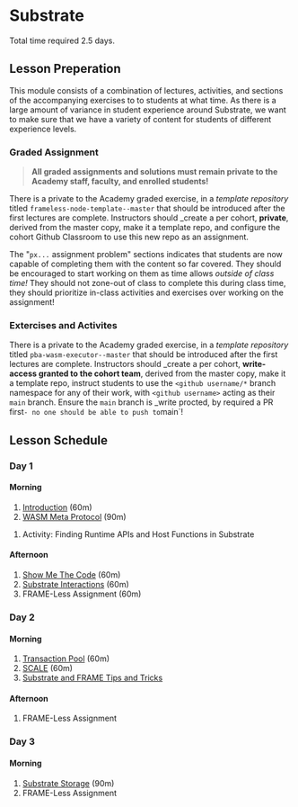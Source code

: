 # Substrate

Total time required 2.5 days.

## Lesson Preperation

This module consists of a combination of lectures, activities, and sections of the accompanying exercises to to students at what time.
As there is a large amount of variance in student experience around Substrate, we want to make sure that we have a variety of content for students of different experience levels.

### Graded Assignment

> **All graded assignments and solutions must remain private to the Academy staff, faculty, and enrolled students!**

There is a private to the Academy graded exercise, in a _template repository_ titled `frameless-node-template--master` that should be introduced after the first lectures are complete.
Instructors should \_create a per cohort, **private**, derived from the master copy, make it a template repo, and configure the cohort Github Classroom to use this new repo as an assignment.

The "`px...` assignment problem" sections indicates that students are now capable of completing them with the content so far covered.
They should be encouraged to start working on them as time allows _outside of class time!_
They should not zone-out of class to complete this during class time, they should prioritize in-class activities and exercises over working on the assignment!

### Extercises and Activites

There is a private to the Academy graded exercise, in a _template repository_ titled `pba-wasm-executor--master` that should be introduced after the first lectures are complete.
Instructors should \_create a per cohort, **write-access granted to the cohort team**, derived from the master copy, make it a template repo, instruct students to use the `<github username/*` branch namespace for any of their work, with `<github username>` acting as their `main` branch.
Ensure the `main` branch is _write procted, by required a PR first` - no one should be able to push to `main`!

## Lesson Schedule

### Day 1

#### Morning

1. [Introduction](1-Intro_to_Substrate-slides.md) (60m)
1. [WASM Meta Protocol](2-Substrate_WASM_Meta-slides.md) (90m)
<!-- FIXME where is this? -->
1. Activity: Finding Runtime APIs and Host Functions in Substrate

#### Afternoon

1. [Show Me The Code](3-Substrate_Code-slides.md) (60m)
1. [Substrate Interactions](4-Substrate-Interactions-slides.md) (60m)
1. FRAME-Less Assignment (60m)

### Day 2

#### Morning

1. [Transaction Pool](5-Substrate_Transaction_Pool-slides.md) (60m)
1. [SCALE](6-SCALE-slides.md) (60m)
1. [Substrate and FRAME Tips and Tricks](7-Substrate_FRAME_Tips_Tricks-slides.md)

#### Afternoon

1. FRAME-Less Assignment

### Day 3

#### Morning

1. [Substrate Storage](8-Substrate_Merklized_Storage-slides.md) (90m)
1. FRAME-Less Assignment
